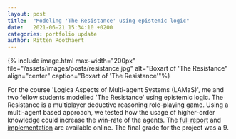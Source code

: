 ```yaml
---
layout: post
title:  "Modeling 'The Resistance' using epistemic logic"
date:   2021-06-21 15:34:10 +0200
categories: portfolio update
author: Ritten Roothaert
---
```


{% include image.html max-width="200px" 
file="/assets/images/posts/resistance.jpg" 
alt="Boxart of 'The Resistance"
align="center" 
caption="Boxart of 'The Resistance'"%}

<!-- excerpt-start -->
For the course 'Logica Aspects of Multi-agent Systems (LAMaS)', me and two
fellow students modelled 'The Resistance' using epistemic logic. The 
Resistance is a multiplayer deductive reasoning role-playing game. Using 
a multi-agent based approach, we tested how the usage of higher-order 
knowledge could increase the win-rate of the agents. The [full report][website] 
and [implementation][github-page] are available online. The final grade 
for the project was a 9.
<!-- excerpt-end -->



[github-page]: https://github.com/Ritten11/LAMAS2021
[website]: https://ritten11.github.io/LAMAS2021/
